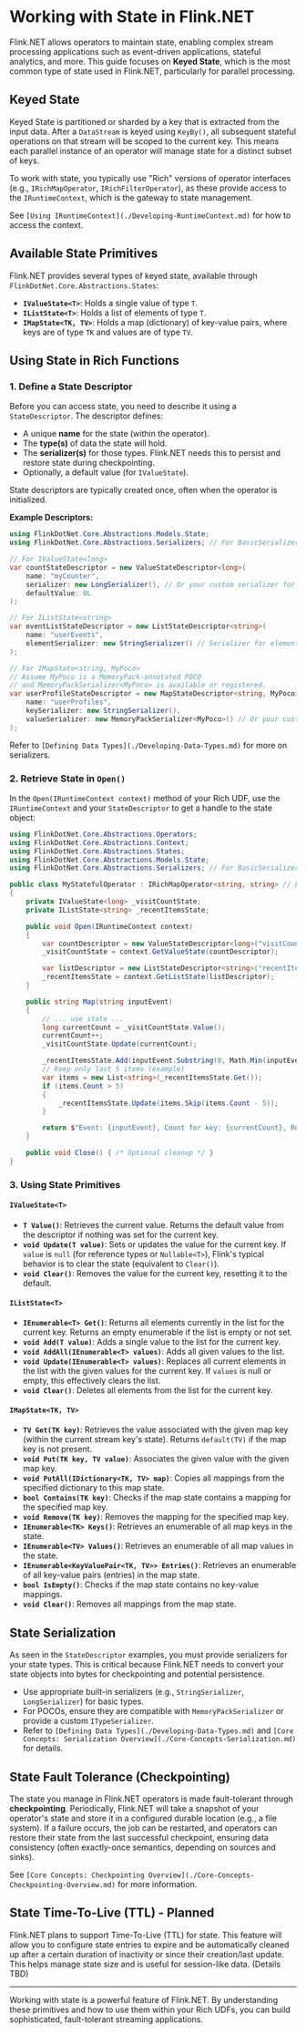 # Working with State in Flink.NET

Flink.NET allows operators to maintain state, enabling complex stream processing applications such as event-driven applications, stateful analytics, and more. This guide focuses on **Keyed State**, which is the most common type of state used in Flink.NET, particularly for parallel processing.

## Keyed State

Keyed State is partitioned or sharded by a key that is extracted from the input data. After a `DataStream` is keyed using `KeyBy()`, all subsequent stateful operations on that stream will be scoped to the current key. This means each parallel instance of an operator will manage state for a distinct subset of keys.

To work with state, you typically use "Rich" versions of operator interfaces (e.g., `IRichMapOperator`, `IRichFilterOperator`), as these provide access to the `IRuntimeContext`, which is the gateway to state management.

See `[Using IRuntimeContext](./Developing-RuntimeContext.md)` for how to access the context.

## Available State Primitives

Flink.NET provides several types of keyed state, available through `FlinkDotNet.Core.Abstractions.States`:

*   **`IValueState<T>`**: Holds a single value of type `T`.
*   **`IListState<T>`**: Holds a list of elements of type `T`.
*   **`IMapState<TK, TV>`**: Holds a map (dictionary) of key-value pairs, where keys are of type `TK` and values are of type `TV`.

## Using State in Rich Functions

### 1. Define a State Descriptor

Before you can access state, you need to describe it using a `StateDescriptor`. The descriptor defines:
*   A unique **name** for the state (within the operator).
*   The **type(s)** of data the state will hold.
*   The **serializer(s)** for those types. Flink.NET needs this to persist and restore state during checkpointing.
*   Optionally, a default value (for `IValueState`).

State descriptors are typically created once, often when the operator is initialized.

**Example Descriptors:**

```csharp
using FlinkDotNet.Core.Abstractions.Models.State;
using FlinkDotNet.Core.Abstractions.Serializers; // For BasicSerializers

// For IValueState<long>
var countStateDescriptor = new ValueStateDescriptor<long>(
    name: "myCounter",
    serializer: new LongSerializer(), // Or your custom serializer for long
    defaultValue: 0L
);

// For IListState<string>
var eventListStateDescriptor = new ListStateDescriptor<string>(
    name: "userEvents",
    elementSerializer: new StringSerializer() // Serializer for elements in the list
);

// For IMapState<string, MyPoco>
// Assume MyPoco is a MemoryPack-annotated POCO
// and MemoryPackSerializer<MyPoco> is available or registered.
var userProfileStateDescriptor = new MapStateDescriptor<string, MyPoco>(
    name: "userProfiles",
    keySerializer: new StringSerializer(),
    valueSerializer: new MemoryPackSerializer<MyPoco>() // Or your custom ITypeSerializer<MyPoco>
);
```
Refer to `[Defining Data Types](./Developing-Data-Types.md)` for more on serializers.

### 2. Retrieve State in `Open()`

In the `Open(IRuntimeContext context)` method of your Rich UDF, use the `IRuntimeContext` and your `StateDescriptor` to get a handle to the state object:

```csharp
using FlinkDotNet.Core.Abstractions.Operators;
using FlinkDotNet.Core.Abstractions.Context;
using FlinkDotNet.Core.Abstractions.States;
using FlinkDotNet.Core.Abstractions.Models.State;
using FlinkDotNet.Core.Abstractions.Serializers; // For BasicSerializers

public class MyStatefulOperator : IRichMapOperator<string, string> // Example
{
    private IValueState<long> _visitCountState;
    private IListState<string> _recentItemsState;

    public void Open(IRuntimeContext context)
    {
        var countDescriptor = new ValueStateDescriptor<long>("visitCounter", new LongSerializer(), 0L);
        _visitCountState = context.GetValueState(countDescriptor);

        var listDescriptor = new ListStateDescriptor<string>("recentItems", new StringSerializer());
        _recentItemsState = context.GetListState(listDescriptor);
    }

    public string Map(string inputEvent)
    {
        // ... use state ...
        long currentCount = _visitCountState.Value();
        currentCount++;
        _visitCountState.Update(currentCount);

        _recentItemsState.Add(inputEvent.Substring(0, Math.Min(inputEvent.Length, 10)));
        // Keep only last 5 items (example)
        var items = new List<string>(_recentItemsState.Get());
        if (items.Count > 5)
        {
            _recentItemsState.Update(items.Skip(items.Count - 5));
        }

        return $"Event: {inputEvent}, Count for key: {currentCount}, Recent: {string.Join(",", _recentItemsState.Get())}";
    }

    public void Close() { /* Optional cleanup */ }
}
```

### 3. Using State Primitives

#### `IValueState<T>`

*   **`T Value()`**: Retrieves the current value. Returns the default value from the descriptor if nothing was set for the current key.
*   **`void Update(T value)`**: Sets or updates the value for the current key. If `value` is `null` (for reference types or `Nullable<T>`), Flink's typical behavior is to clear the state (equivalent to `Clear()`).
*   **`void Clear()`**: Removes the value for the current key, resetting it to the default.

#### `IListState<T>`

*   **`IEnumerable<T> Get()`**: Returns all elements currently in the list for the current key. Returns an empty enumerable if the list is empty or not set.
*   **`void Add(T value)`**: Adds a single value to the list for the current key.
*   **`void AddAll(IEnumerable<T> values)`**: Adds all given values to the list.
*   **`void Update(IEnumerable<T> values)`**: Replaces all current elements in the list with the given values for the current key. If `values` is null or empty, this effectively clears the list.
*   **`void Clear()`**: Deletes all elements from the list for the current key.

#### `IMapState<TK, TV>`

*   **`TV Get(TK key)`**: Retrieves the value associated with the given map key (within the current stream key's state). Returns `default(TV)` if the map key is not present.
*   **`void Put(TK key, TV value)`**: Associates the given value with the given map key.
*   **`void PutAll(IDictionary<TK, TV> map)`**: Copies all mappings from the specified dictionary to this map state.
*   **`bool Contains(TK key)`**: Checks if the map state contains a mapping for the specified map key.
*   **`void Remove(TK key)`**: Removes the mapping for the specified map key.
*   **`IEnumerable<TK> Keys()`**: Retrieves an enumerable of all map keys in the state.
*   **`IEnumerable<TV> Values()`**: Retrieves an enumerable of all map values in the state.
*   **`IEnumerable<KeyValuePair<TK, TV>> Entries()`**: Retrieves an enumerable of all key-value pairs (entries) in the map state.
*   **`bool IsEmpty()`**: Checks if the map state contains no key-value mappings.
*   **`void Clear()`**: Removes all mappings from the map state.

## State Serialization

As seen in the `StateDescriptor` examples, you must provide serializers for your state types. This is critical because Flink.NET needs to convert your state objects into bytes for checkpointing and potential persistence.
*   Use appropriate built-in serializers (e.g., `StringSerializer`, `LongSerializer`) for basic types.
*   For POCOs, ensure they are compatible with `MemoryPackSerializer` or provide a custom `ITypeSerializer`.
*   Refer to `[Defining Data Types](./Developing-Data-Types.md)` and `[Core Concepts: Serialization Overview](./Core-Concepts-Serialization.md)` for details.

## State Fault Tolerance (Checkpointing)

The state you manage in Flink.NET operators is made fault-tolerant through **checkpointing**. Periodically, Flink.NET will take a snapshot of your operator's state and store it in a configured durable location (e.g., a file system). If a failure occurs, the job can be restarted, and operators can restore their state from the last successful checkpoint, ensuring data consistency (often exactly-once semantics, depending on sources and sinks).

See `[Core Concepts: Checkpointing Overview](./Core-Concepts-Checkpointing-Overview.md)` for more information.

## State Time-To-Live (TTL) - Planned

Flink.NET plans to support Time-To-Live (TTL) for state. This feature will allow you to configure state entries to expire and be automatically cleaned up after a certain duration of inactivity or since their creation/last update. This helps manage state size and is useful for session-like data. (Details TBD)

---

Working with state is a powerful feature of Flink.NET. By understanding these primitives and how to use them within your Rich UDFs, you can build sophisticated, fault-tolerant streaming applications.
